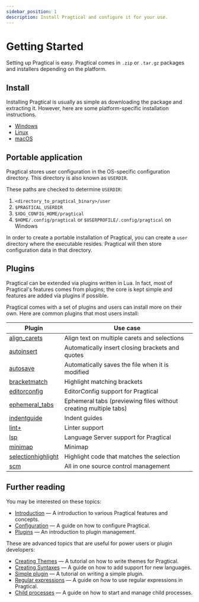 ```yaml
---
sidebar_position: 1
description: Install Pragtical and configure it for your use.
---
```


# Getting Started

Setting up Pragtical is easy.
Pragtical comes in `.zip` or `.tar.gz` packages and installers
depending on the platform.

## Install

Installing Pragtical is usually as simple as downloading the package and extracting it.
However, here are some platform-specific installation instructions.

- [Windows]
- [Linux]
- [macOS]

## Portable application

Pragtical stores user configuration in the OS-specific configuration directory.
This directory is also known as `USERDIR`.

These paths are checked to determine `USERDIR`:

1. `<directory_to_pragtical_binary>/user`
2. `$PRAGTICAL_USERDIR`
3. `$XDG_CONFIG_HOME/pragtical`
4. `$HOME/.config/pragtical` or `$USERPROFILE/.config/pragtical` on Windows

In order to create a portable installation of Pragtical,
you can create a `user` directory where the executable resides.
Pragtical will then store configuration data in that directory.

## Plugins

Pragtical can be extended via plugins written in Lua.
In fact, most of Pragtical's features comes from plugins;
the core is kept simple and features are added via plugins
if possible.

Pragtical comes with a set of plugins and users can install more on their own.
Here are common plugins that most users install:


| Plugin               | Use case
| ------               | --------
| [align_carets]       | Align text on multiple carets and selections
| [autoinsert]         | Automatically insert closing brackets and quotes
| [autosave]           | Automatically saves the file when it is modified
| [bracketmatch]       | Highlight matching brackets
| [editorconfig]       | EditorConfig support for Pragtical
| [ephemeral_tabs]     | Ephemeral tabs (previewing files without creating multiple tabs)
| [indentguide]        | Indent guides
| [lint+]              | Linter support
| [lsp]                | Language Server support for Pragtical
| [minimap]            | Minimap
| [selectionhighlight] | Highlight code that matches the selection
| [scm]                | All in one source control management


## Further reading

You may be interested on these topics:

- [Introduction] — A introduction to various Pragtical features and concepts.
- [Configuration] — A guide on how to configure Pragtical.
- [Plugins] — An introduction to plugin management.

These are advanced topics that are useful for power users or plugin developers:

- [Creating Themes] — A tutorial on how to write themes for Pragtical.
- [Creating Syntaxes] — A guide on how to add support for new languages.
- [Simple plugin] — A tutorial on writing a simple plugin.
- [Regular expressions] — A guide on how to use regular expressions in Pragtical.
- [Child processes] — A guide on how to start and manage child processes.


[Windows]:              windows.md
[Linux]:                linux.md
[macOS]:                macos.md
[align_carets]:         https://github.com/pragtical/plugins/blob/master/plugins/align_carets.lua?raw=1
[autoinsert]:           https://github.com/pragtical/plugins/blob/master/plugins/autoinsert.lua?raw=1
[autosave]:             https://github.com/pragtical/plugins/blob/master/plugins/autosave.lua?raw=1
[bracketmatch]:         https://github.com/pragtical/plugins/blob/master/plugins/bracketmatch.lua?raw=1
[editorconfig]:         https://github.com/pragtical/plugins/blob/master/plugins/editorconfig
[ephemeral_tabs]:       https://github.com/pragtical/plugins/blob/master/plugins/ephemeral_tabs.lua?raw=1
[indentguide]:          https://github.com/pragtical/plugins/blob/master/plugins/indentguide.lua?raw=1
[lint+]:                https://github.com/liquid600pgm/lintplus
[lsp]:                  https://github.com/pragtical/lsp
[lspkind]:              https://github.com/TorchedSammy/pragtical-lspkind
[minimap]:              https://github.com/pragtical/plugins/blob/master/plugins/minimap.lua?raw=1
[selectionhighlight]:   https://github.com/pragtical/plugins/blob/master/plugins/selectionhighlight.lua?raw=1
[scm]:                  https://github.com/pragtical/scm
[Introduction]:         ../user-guide/introduction.md
[Configuration]:        ../user-guide/configuration.md
[Plugins]:              ../user-guide/plugins.md
[Creating Themes]:      /docs/developer-guide/syntaxes-and-themes/creating-themes
[Creating Syntaxes]:    /docs/developer-guide/syntaxes-and-themes/creating-syntaxes
[Simple plugin]:        ../developer-guide/simple-plugin.md
[Regular expressions]:  ../developer-guide/using-regular-expressions.md
[Child processes]:      ../developer-guide/child-processes.md
